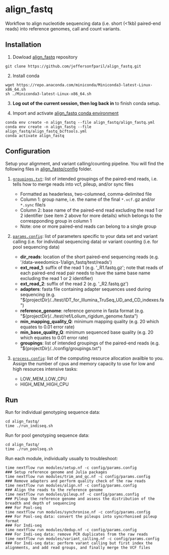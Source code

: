 # align_fastq
Workflow to align nucleotide sequencing data (i.e. short (<1kb) paired-end reads) into reference genomes, call and count variants.

## Installation

1. Dowload [align_fastq](https://github.com/jeffersonfparil/align_fastq.git) repository
```shell
git clone https://github.com/jeffersonfparil/align_fastq.git
```

2. Install conda
```shell
wget https://repo.anaconda.com/miniconda/Miniconda3-latest-Linux-x86_64.sh
sh ./Miniconda3-latest-Linux-x86_64.sh
```

3. **Log out of the current session, then log back in** to finish conda setup.

4. Import and activate [align_fastq conda environment](align_fastq.yml)
```shell
conda env create -n align_fastq --file align_fastq/align_fastq.yml
conda env create -n align_fastq --file align_fastq/align_fastq_bcftools.yml
conda activate align_fastq
```

## Configuration

Setup your alignment, and variant calling/counting pipeline. You will find the following files in [align_fastq/config](config/) folder.

1. [`groupings.txt`](config/groupings.txt): list of intended groupings of the paired-end reads, i.e. tells how to merge reads into vcf, pileup, and/or sync files

    - Formatted as headerless, two-columned, comma-delimited file
    - Column 1: group name, i.e. the name of the final `*.vcf.`gz and/or `*.sync` file/s
    - Column 2: base name of the paired-end read excluding the read 1 or 2 identifier (see item 2 above for more details) which belongs to the correspponding group in column 1
    - Note: one or more paired-end reads can belong to a single group

2. [`params.config`](config/params.config): list of parameters specific to your data set and variant calling (i.e. for individual sequencing data) or variant counting (i.e. for pool sequencing data)

    - **dir_reads**: location of the short paired-end sequencing reads (e.g. '/data-weedomics-1/align_fastq/test/reads')
    - **ext_read_1**: suffix of the read 1 (e.g. '_R1.fastq.gz'; note that reads of each paired-end read pair needs to have the same base name excluding the read 1 or 2 identifier)
    - **ext_read_2**: suffix of the read 2 (e.g. '_R2.fastq.gz')
    - **adapters**: fasta file containing adapter sequences used during sequencing (e.g. "${projectDir}/../test/IDT_for_Illumina_TruSeq_UD_and_CD_indexes.fa")
    - **reference_genome**: reference genome in fasta format (e.g. "${projectDir}/../test/ref/Lolium_rigidum_genome.fasta")
    - **min_mapping_quality_Q**: minimum mapping quality (e.g. 20 which equates to 0.01 error rate)
    - **min_base_quality_Q**: minimum sequenced base quality (e.g. 20 which equates to 0.01 error rate)
    - **groupings**: list of intended groupings of the paired-end reads (e.g. "${projectDir}/../config/groupings.txt")

3. [`process.config`](config/process.config): list of the computing resource allocation availble to you. Assign the number of cpus and memory capacity to use for low and high resources intensive tasks:

    - LOW_MEM_LOW_CPU
    - HIGH_MEM_HIGH_CPU

## Run

Run for individual genotyping sequence data:
```shell
cd align_fastq/
time ./run_indiseq.sh
```

Run for pool genotyping sequence data:
```shell
cd align_fastq/
time ./run_poolseq.sh
```

Run each module, individually usually to troubleshoot:
```shell
time nextflow run modules/setup.nf -c config/params.config              ### Setup reference genome and Julia packages
time nextflow run modules/trim_and_qc.nf -c config/params.config        ### Remove adapters and perform quality check of the raw reads
time nextflow run modules/align.nf -c config/params.config              ### Align the reads to the reference genome
time nextflow run modules/pileup.nf -c config/params.config             ### Pileup the reference genome and assess the distribution of the breadth and depth of sequencing
### For Pool-seq
time nextflow run modules/synchronise.nf -c config/params.config        ### For Pool-seq data: convert the pileups into syncrhonised pileup format
### For Indi-seq
time nextflow run modules/dedup.nf -c config/params.config              ### For Indi-seq data: remove PCR duplicates from the raw reads
time nextflow run modules/variant_calling.nf -c config/params.config    ### For Indi-seq data: perform varant calling but first index the alignments, and add read groups, and finally merge the VCF files
```
